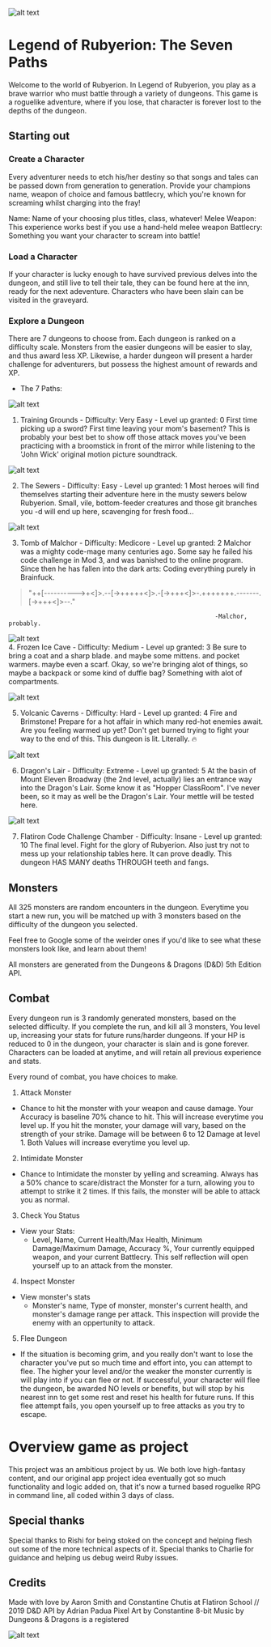 ![alt text](https://github.com/cchutis/module-one-final-project-guidelines-nyc-web-051319/blob/dean/app/images/LoR.png)

# Legend of Rubyerion: The Seven Paths

Welcome to the world of Rubyerion. In Legend of Rubyerion, you play as a brave warrior who must battle through a variety of dungeons. This game is a roguelike adventure, where if you lose, that character is forever lost to the depths of the dungeon.

## Starting out

### Create a Character

Every adventurer needs to etch his/her destiny so that songs and tales can be passed down from generation to generation. Provide your champions name, weapon of choice and famous battlecry, which you're known for screaming whilst charging into the fray!

Name: Name of your choosing plus titles, class, whatever!
Melee Weapon: This experience works best if you use a hand-held melee weapon
Battlecry: Something you want your character to scream into battle!

### Load a Character

If your character is lucky enough to have survived previous delves into the dungeon, and still live to tell their tale, they can be found here at the inn, ready for the next adeventure. Characters who have been slain can be visited in the graveyard.

### Explore a Dungeon

There are 7 dungeons to choose from. Each dungeon is ranked on a difficulty scale. Monsters from the easier dungeons will be easier to slay, and thus award less XP. Likewise, a harder dungeon will present a harder challenge for adventurers, but possess the highest amount of rewards and XP. 

* The 7 Paths:

![alt text](https://github.com/cchutis/module-one-final-project-guidelines-nyc-web-051319/blob/dean/app/images/01_traininggroundsx8.png)

1. Training Grounds - Difficulty: Very Easy - Level up granted: 0
First time picking up a sword? First time leaving your mom's basement? This is probably your best bet to show off those attack moves you've been practicing with a broomstick in front of the mirror while listening to the 'John Wick' original motion picture soundtrack.

![alt text](https://github.com/cchutis/module-one-final-project-guidelines-nyc-web-051319/blob/dean/app/images/02-sewerx8.png)

2. The Sewers - Difficulty: Easy - Level up granted: 1
Most heroes will find themselves starting their adventure here in the musty sewers below Rubyerion. Small, vile, bottom-feeder creatures and those git branches you -d will end up here, scavenging for fresh food...

![alt text](https://github.com/cchutis/module-one-final-project-guidelines-nyc-web-051319/blob/dean/app/images/03_tomb_of_malchorx8.png)

3. Tomb of Malchor - Difficulty: Medicore - Level up granted: 2
Malchor was a mighty code-mage many centuries ago. Some say he failed his code challenge in Mod 3, and was banished to the online program. Since then he has fallen into the dark arts: Coding everything purely in Brainfuck. 

> "++[---------->+<]>.--[->+++++<]>.-[->+++<]>-.+++++++.-------.[->+++<]>--." 

                                                             -Malchor, probably.

![alt text](https://github.com/cchutis/module-one-final-project-guidelines-nyc-web-051319/blob/dean/app/images/04-icecavex8.png)                                                             
4. Frozen Ice Cave - Difficulty: Medium - Level up granted: 3
Be sure to bring a coat and a sharp blade. and maybe some mittens. and pocket warmers. maybe even a scarf. Okay, so we're bringing alot of things, so maybe a backpack or some kind of duffle bag? Something with alot of compartments.

![alt text](https://github.com/cchutis/module-one-final-project-guidelines-nyc-web-051319/blob/dean/app/images/05-volcanic-cavernx8.png)

5. Volcanic Caverns - Difficulty: Hard - Level up granted: 4
Fire and Brimstone! Prepare for a hot affair in which many red-hot enemies await. Are you feeling warmed up yet? Don't get burned trying to fight your way to the end of this. This dungeon is lit. Literally. :fire:

![alt text](https://github.com/cchutis/module-one-final-project-guidelines-nyc-web-051319/blob/dean/app/images/06-dragons-lairx8.png)

6. Dragon's Lair - Difficulty: Extreme - Level up granted: 5
At the basin of Mount Eleven Broadway (the 2nd level, actually) lies an entrance way into the Dragon's Lair. Some know it as "Hopper ClassRoom". I've never been, so it may as well be the Dragon's Lair. Your mettle will be tested here.

![alt text](https://github.com/cchutis/module-one-final-project-guidelines-nyc-web-051319/blob/dean/app/images/07-flatiron-animatedx8.gif)

7. Flatiron Code Challenge Chamber - Difficulty: Insane - Level up granted: 10
The final level. Fight for the glory of Rubyerion. Also just try not to mess up your relationship tables here. It can prove deadly. This dungeon HAS MANY deaths THROUGH teeth and fangs.

## Monsters

All 325 monsters are random encounters in the dungeon. Everytime you start a new run, you will be matched up with 3 monsters based on the difficulty of the dungeon you selected.

Feel free to Google some of the weirder ones if you'd like to see what these monsters look like, and learn about them!

All monsters are generated from the Dungeons & Dragons (D&D) 5th Edition API.

## Combat

Every dungeon run is 3 randomly generated monsters, based on the selected difficulty. If you complete the run, and kill all 3 monsters, You level up, increasing your stats for future runs/harder dungeons. If your HP is reduced to 0 in the dungeon, your character is slain and is gone forever. Characters can be loaded at anytime, and will retain all previous experience and stats.

Every round of combat, you have choices to make.
1. Attack Monster
  - Chance to hit the monster with your weapon and cause damage. Your Accuracy is baseline 70% chance to hit. This will increase everytime you level up.
  If you hit the monster, your damage will vary, based on the strength of your strike. Damage will be between 6 to 12 Damage at level 1. Both Values will increase everytime you level up.
2. Intimidate Monster
  - Chance to Intimidate the monster by yelling and screaming. Always has a 50% chance to scare/distract the Monster for a turn, allowing you to attempt to strike it 2 times. If this fails, the monster will be able to attack you as normal.
3. Check You Status
  - View your Stats:
    * Level, Name, Current Health/Max Health, Minimum Damage/Maximum Damage, Accuracy %, Your currently equipped weapon, and your current Battlecry. This self reflection will open yourself up to an attack from the monster.
4. Inspect Monster
  - View monster's stats
    * Monster's name, Type of monster, monster's current health, and monster's damage range per attack. This inspection will provide the enemy with an oppertunity to attack.
5. Flee Dungeon
  - If the situation is becoming grim, and you really don't want to lose the character you've put so much time and effort into, you can attempt to flee. The higher your level and/or the weaker the monster currently is will play into if you can flee or not. If successful, your character will flee the dungeon, be awarded NO levels or benefits, but will stop by his nearest inn to get some rest and reset his health for future runs. If this flee attempt fails, you open yourself up to free attacks as you try to escape.

# Overview game as project

This project was an ambitious project by us. We both love high-fantasy content, and our original app project idea eventually got so much functionality and logic added on, that it's now a turned based roguelke RPG in command line, all coded within 3 days of class.

## Special thanks

Special thanks to Rishi for being stoked on the concept and helping flesh out some of the more technical aspects of it. Special thanks to Charlie for guidance and helping us debug weird Ruby issues.

## Credits

Made with love by 
Aaron Smith and Constantine Chutis
at Flatiron School // 2019
D&D API by Adrian Padua
Pixel Art by Constantine
8-bit Music by 
Dungeons & Dragons is a registered

![alt text](https://github.com/cchutis/module-one-final-project-guidelines-nyc-web-051319/blob/dean/app/images/LoR-Discs.png)